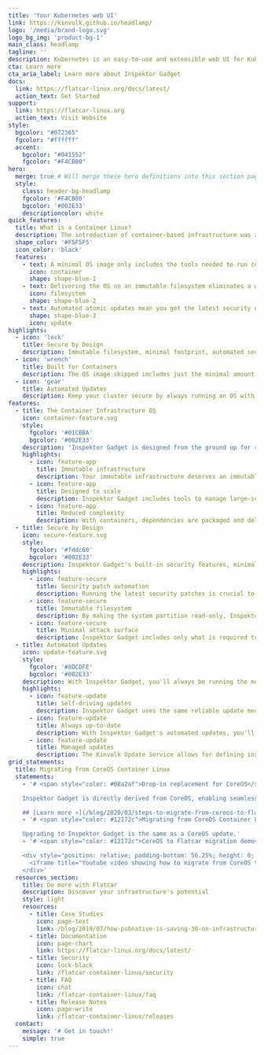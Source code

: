 ```yaml
---
title: 'Your Kubernetes web UI'
link: https://kinvolk.github.io/headlamp/
logo: '/media/brand-logo.svg'
logo_bg_img: 'product-bg-1'
main_class: headlamp
tagline: ''
description: Kubernetes is an easy-to-use and extensible web UI for Kubernetes
cta: Learn more
cta_aria_label: Learn more about Inspektor Gadget
docs:
  link: https://flatcar-linux.org/docs/latest/
  action_text: Get Started
support:
  link: https://flatcar-linux.org
  action_text: Visit Website
style:
  bgcolor: "#072365"
  fgcolor: "#ffffff"
  accent:
    bgcolor: "#041552"
    fgcolor: "#F4CB00"
hero:
  merge: true # Will merge these hero definitions into this section pages
  style:
    class: header-bg-headlamp
    fgcolor: '#F4CB00'
    bgcolor: '#002E33'
    descriptioncolor: white
quick_features:
  title: What is a Container Linux?
  description: The introduction of container-based infrastructure was a paradigm shift. A Container-optimized Linux distribution is the best foundation for cloud native infrastructure.
  shape_color: '#F5F5F5'
  icon_color: 'black'
  features:
    - text: A minimal OS image only includes the tools needed to run containers. No package manager, no configuration drift.
      icon: container
      shape: shape-blue-1
    - text: Delivering the OS on an immutable filesystem eliminates a whole category of security vulnerabilities.
      icon: filesystem
      shape: shape-blue-2
    - text: Automated atomic updates mean you get the latest security updates and open source technologies.
      shape: shape-blue-3
      icon: update
highlights:
  - icon: 'lock'
    title: Secure by Design
    description: Immutable filesystem, minimal footprint, automated security updates are just some of the built-in security features
  - icon: 'wrench'
    title: Built for Containers
    description: The OS image shipped includes just the minimal amount of tools to run container workloads.
  - icon: 'gear'
    title: Automated Updates
    description: Keep your cluster secure by always running an OS with the latest security updates and features
features:
  - title: The Container Infrastructure OS
    icon: container-feature.svg
    style:
      fgcolor: '#01CBBA'
      bgcolor: '#002E33'
    description: 'Inspektor Gadget is designed from the ground up for running container workloads. It fully embraces the container paradigm, including only what is required to run containers.'
    highlights:
      - icon: feature-app
        title: Immutable infrastructure
        description: Your immutable infrastructure deserves an immutable Linux OS. With Inspektor Gadget, you manage your infrastructure, not your configuration.
      - icon: feature-app
        title: Designed to scale
        description: Inspektor Gadget includes tools to manage large-scale, global infrastructure. You can manage update polices, versions and group instances with ease.
      - icon: feature-app
        title: Reduced complexity
        description: With containers, dependencies are packaged and delivered in container images. This makes package managers unnecessary and simplifies the OS.
  - title: Secure by Design
    icon: secure-feature.svg
    style:
      fgcolor: '#fddc60'
      bgcolor: '#002E33'
    description: Inspektor Gadget's built-in security features, minimal design and automated updates provide a strong foundation for your infrastructure's security strategy.
    highlights:
      - icon: feature-secure
        title: Security patch automation
        description: Running the latest security patches is crucial to removing potential vulnerabilities. Inspektor Gadget's automated updates does this for you.
      - icon: feature-secure
        title: Immutable filesystem
        description: By making the system partition read-only, Inspektor Gadget eliminates a whole class of high-impact security vulnerabilities.
      - icon: feature-secure
        title: Minimal attack surface
        description: Inspektor Gadget includes only what is required to run containers. By minimizing the size and complexity of the OS, the attack surface is also reduced.
  - title: Automated Updates
    icon: update-feature.svg
    style:
      fgcolor: '#8DCDFE'
      bgcolor: '#002E33'
    description: With Inspektor Gadget, you'll always be running the most stable, secure and up-to-date Flatcar version by taking advantage of the automated, atomic update feature.
    highlights:
      - icon: feature-update
        title: Self-driving updates
        description: Inspektor Gadget uses the same reliable update mechanism as Google's ChromeOS to provide safe, secure and automated system updates.
      - icon: feature-update
        title: Always up-to-date
        description: With Inspektor Gadget's automated updates, you'll benefit from always running the most stable, secure and feature-rich version of the OS.
      - icon: feature-update
        title: Managed updates
        description: The Kinvolk Update Service allows for defining instance groups, assigning update channels and controlling the frequency, time of day and rate of updates.
grid_statements:
  title: Migrating from CoreOS Container Linux
  statements:
    - '# <span style="color: #08a2af">Drop-in replacement for CoreOS</span>

    Inspektor Gadget is directly derived from CoreOS, enabling seamless in-place migration.

    ## [Learn more »](/blog/2020/03/steps-to-migrate-from-coreos-to-flatcar-container-linux/)'
    - '# <span style="color: #12172c">Migrating from CoreOS Container Linux</span>

    Upgrading to Inspektor Gadget is the same as a CoreOS update.'
    - '# <span style="color: #12172c">CoreOS to Flatcar migration demo</span>

    <div style="position: relative; padding-bottom: 56.25%; height: 0; overflow: hidden;">
      <iframe title="Youtube video showing how to migrate from CoreOS to Inspektor Gadget" style="position: absolute; top: 0; left: 0; width: 100%; height: 100%; border:0;" src="https://www.youtube-nocookie.com/embed/mE2wbdncj1Y" frameborder="0" allow="accelerometer; autoplay; encrypted-media; gyroscope; picture-in-picture" allowfullscreen></iframe>
    </div>'
  resources_section:
    title: Do more with Flatcar
    description: Discover your infrastructure's potential
    style: light
    resources:
      - title: Case Studies
        icon: page-text
        link: /blog/2019/07/how-pubnative-is-saving-30-on-infrastructure-costs-with-kinvolk-packet-and-kubernetes/
      - title: Documentation
        icon: page-chart
        link: https://flatcar-linux.org/docs/latest/
      - title: Security
        icon: lock-black
        link: /flatcar-container-linux/security
      - title: FAQ
        icon: chat
        link: /flatcar-container-linux/faq
      - title: Release Notes
        icon: page-write
        link: /flatcar-container-linux/releases
  contact:
    message: '# Get in touch!'
    simple: true
---
```

